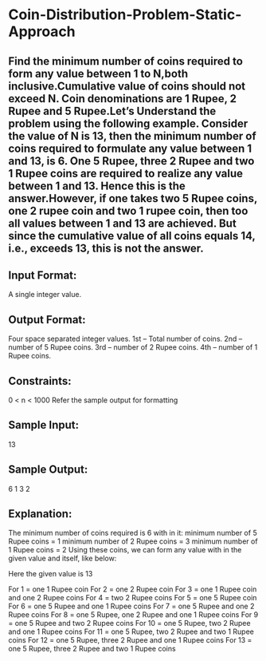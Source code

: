 # Coin-Distribution-Problem-Static-Approach

## Find the minimum number of coins required to form any value between 1 to N,both inclusive.Cumulative value of coins should not exceed N. Coin denominations are 1 Rupee, 2 Rupee and 5 Rupee.Let’s Understand the problem using the following example. Consider the value of N is 13, then the minimum number of coins required to formulate any value between 1 and 13, is 6. One 5 Rupee, three 2 Rupee and two 1 Rupee coins are required to realize any value between 1 and 13. Hence this is the answer.However, if one takes two 5 Rupee coins, one 2 rupee coin and two 1 rupee coin, then too all values between 1 and 13 are achieved. But since the cumulative value of all coins equals 14, i.e., exceeds 13, this is not the answer.

## Input Format:
A single integer value.

## Output Format:
Four space separated integer values.
1st – Total number of coins.
2nd – number of 5 Rupee coins.
3rd – number of 2 Rupee coins.
4th – number of 1 Rupee coins.

## Constraints:
0 < n < 1000
Refer the sample output for formatting

## Sample Input:
13

## Sample Output:
6 1 3 2

## Explanation:
The minimum number of coins required is 6 with in it:
minimum number of 5 Rupee coins = 1
minimum number of 2 Rupee coins = 3
minimum number of 1 Rupee coins = 2
Using these coins, we can form any value with in the given value and itself, like below:

Here the given value is 13

For 1 = one 1 Rupee coin
For 2 = one 2 Rupee coin
For 3 = one 1 Rupee coin and one 2 Rupee coins
For 4 = two 2 Rupee coins
For 5 = one 5 Rupee coin
For 6 = one 5 Rupee and one 1 Rupee coins
For 7 = one 5 Rupee and one 2 Rupee coins
For 8 = one 5 Rupee, one 2 Rupee and one 1 Rupee coins
For 9 = one 5 Rupee and two 2 Rupee coins
For 10 = one 5 Rupee, two 2 Rupee and one 1 Rupee coins
For 11 = one 5 Rupee, two 2 Rupee and two 1 Rupee coins
For 12 = one 5 Rupee, three 2 Rupee and one 1 Rupee coins
For 13 = one 5 Rupee, three 2 Rupee and two 1 Rupee coins
